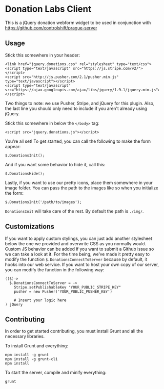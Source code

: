 Donation Labs Client
======

This is a jQuery donation webform widget to be used in conjunction with https://github.com/controlshift/prague-server

## Usage

Stick this somewhere in your header:

    <link href="jquery.donations.css" rel="stylesheet" type="text/css">
    <script type="text/javascript" src="https://js.stripe.com/v2/"></script>
    <script src="http://js.pusher.com/2.1/pusher.min.js" type="text/javascript"></script>
    <script type="text/javascript" src="https://ajax.googleapis.com/ajax/libs/jquery/1.9.1/jquery.min.js"></script>

Two things to note: we use Pusher, Stripe, and jQuery for this plugin. Also, the last line you should only need to include if you aren't already using jQuery.

Stick this somewhere in below the `</body>` tag:

    <script src="jquery.donations.js"></script>

You're all set! To get started, you can call the following to make the form appear:

    $.DonationsInit();

And if you want some behavior to hide it, call this:

    $.DonationsHide();

Lastly, if you want to use our pretty icons, place them somewhere in your image folder. You can pass the path to the images like so when you initialize the form:

    $.DonationsInit('/path/to/images');

`DonationsInit` will take care of the rest. By default the path is `./img/`.

## Customizations

If you want to apply custom stylings, you can just add another stylesheet below the one we provided and overwrite CSS as you normally would. Custom JS behavior can be added if you want to submit a Github issue so we can take a look at it. For the time being, we've made it pretty easy to modify the function `$.DonationsConnectToServer` because by default, it hooks into our web service. If you want to host your own copy of our server, you can modify the function in the following way:

    (($)->
      $.DonationsConnectToServer = ->
        Stripe.setPublishableKey "YOUR_PUBLIC_STRIPE_KEY"
        pusher = new Pusher('YOUR_PUBLIC_PUSHER_KEY')

        # Insert your logic here
    ) jQuery

## Contributing

In order to get started contributing, you must install Grunt and all the necessary libraries.

To install Grunt and everything:

    npm install -g grunt
    npm install -g grunt-cli
    npm install

To start the server, compile and minify everything:

`grunt`

